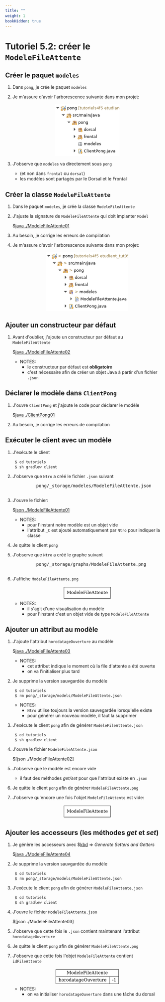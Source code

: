 ```yaml
---
title: ""
weight: 1
bookHidden: true
---
```



# Tutoriel 5.2: créer le `ModeleFileAttente`



## Créer le paquet `modeles`

1. Dans `pong`, je crée le paquet `modeles`

1. Je m'assure d'avoir l'arborescence suivante dans mon projet:

    <center>
    <img src="eclipse01.png" />
    </center>

1. J'observe que `modeles` va directement sous `pong`
    * (et non dans `frontal` ou `dorsal`)
    * les modèles sont partagés par le Dorsal et le Frontal

## Créer la classe `ModeleFileAttente`

1. Dans le paquet `modeles`, je crée la classe `ModeleFileAttente`

1. J'ajuste la signature de `ModeleFileAttente` qui doit implanter `Model`

    $[java ./ModeleFileAttente01]()

1. Au besoin, je corrige les erreurs de compilation

1. Je m'assure d'avoir l'arborescence suivante dans mon projet:

    <center>
    <img src="eclipse02.png" />
    </center>

## Ajouter un constructeur par défaut

1. Avant d'oublier, j'ajoute un constructeur par défaut au `ModeleFileAttente`


    $[java ./ModeleFileAttente02]()

    * NOTES: 
        * le constructeur par défaut est **obligatoire**
        * c'est nécessaire afin de créer un objet Java à partir d'un fichier `.json`

## Déclarer le modèle dans `ClientPong`

1. J'ouvre `ClientPong` et j'ajoute le code pour déclarer le modèle

    $[java ./ClientPong01]()

1. Au besoin, je corrige les erreurs de compilation


## Exécuter le client avec un modèle

1. J'exécute le client

        $ cd tutoriels
        $ sh gradlew client

1. J'observe que `Ntro` a créé le fichier `.json` suivant

    <pre>
            pong/_storage/modeles/ModeleFileAttente.json
    </pre>

1. J'ouvre le fichier:

    $[json ./ModeleFileAttente01]()

    * NOTES: 
        * pour l'instant notre modèle est un objet vide
        * l'attribut `_C` est ajouté automatiquement par `Ntro` pour indiquer la classe

1. Je quitte le client `pong`

1. J'observe que `Ntro` a créé le graphe suivant

    <pre>
            pong/_storage/graphs/ModeleFileAttente.png
    </pre>

1. J'affiche `ModeleFileAttente.png`

    <center>
        <img src="ModeleFileAttente01.png">
    </center>

    * NOTES:
        * il s'agit d'une visualisation du modèle
        * pour l'instant c'est un objet vide de type `ModeleFileAttente`

    


## Ajouter un attribut au modèle

1. J'ajoute l'attribut `horodatageOuverture` au modèle

    $[java ./ModeleFileAttente03]()

    * NOTES:
        * cet attribut indique le moment où la file d'attente a été ouverte
        * on va l'initialiser plus tard

1. Je supprime la version sauvgardée du modèle

        $ cd tutoriels
        $ rm pong/_storage/models/ModeleFileAttente.json

    * NOTES:
        * `Ntro` utilise toujours la version sauvegardée lorsqu'elle existe
        * pour générer un nouveau modèle, il faut la supprimer 

1. J'exécute le client `pong` afin de générer `ModeleFileAttente.json`

        $ cd tutoriels
        $ sh gradlew client

1. J'ouvre le fichier `ModeleFileAttente.json`

    $[json ./ModeleFileAttente02]

1. J'observe que le modèle est encore vide

    * il faut des méthodes *get/set* pour que l'attribut existe en `.json`

1. Je quitte le client `pong` afin de générer `ModeleFileAttente.png`

1. J'observe qu'encore une fois l'objet `ModeleFileAttente` est vide:

    <center>
        <img src="ModeleFileAttente01.png">
    </center>


## Ajouter les accesseurs (les méthodes *get* et *set*)

1. Je génère les accesseurs avec $[kbd](Shift+Alt+S) => *Generate Setters and Getters*

    $[java ./ModeleFileAttente04]()

1. Je supprime la version sauvgardée du modèle

        $ cd tutoriels
        $ rm pong/_storage/models/ModeleFileAttente.json

1. J'exécute le client `pong` afin de générer `ModeleFileAttente.json`

        $ cd tutoriels
        $ sh gradlew client

1. J'ouvre le fichier `ModeleFileAttente.json`

    $[json ./ModeleFileAttente03]

1. J'observe que cette fois le `.json` contient maintenant l'attribut `horodatageOuverture`

1. Je quitte le client `pong` afin de générer `ModeleFileAttente.png`

1. J'observe que cette fois l'objet `ModeleFileAttente` contient `idFileAttente`

    <center>
        <img src="ModeleFileAttente02.png">
    </center>

    * NOTES:
        * on va initialiser `horodatageOuverture` dans une tâche du dorsal

        



